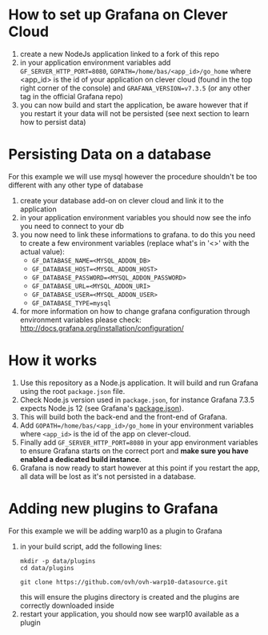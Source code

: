 # How to set up Grafana on Clever Cloud

1. create a new NodeJs application linked to a fork of this repo
2. in your application environment variables add ```GF_SERVER_HTTP_PORT=8080```, ```GOPATH=/home/bas/<app_id>/go_home``` where <app_id> is the id of your application on clever cloud (found in the top right corner of the console) and ```GRAFANA_VERSION=v7.3.5``` (or any other tag in the official Grafana repo)
3. you can now build and start the application, be aware however that if you restart it your data will not be persisted (see next section to learn how to persist data)

# Persisting Data on a database

For this example we will use mysql however the procedure shouldn't be too different with any other type of database

1. create your database add-on on clever cloud and link it to the application
2. in your application environment variables you should now see the info you need to connect to your db
3. you now need to link these informations to grafana. to do this you need to create a few environment variables (replace what's in '<>' with the actual value):
    - ```GF_DATABASE_NAME=<MYSQL_ADDON_DB>```
    - ```GF_DATABASE_HOST=<MYSQL_ADDON_HOST>```
    - ```GF_DATABASE_PASSWORD=<MYSQL_ADDON_PASSWORD>```
    - ```GF_DATABASE_URL=<MYSQL_ADDON_URI>```
    - ```GF_DATABASE_USER=<MYSQL_ADDON_USER>```
    - ```GF_DATABASE_TYPE=mysql```
4. for more information on how to change grafana configuration through environment variables please check: http://docs.grafana.org/installation/configuration/

# How it works

1. Use this repository as a Node.js application. It will build and run Grafana using the root `package.json` file.
2. Check Node.js version used in `package.json`, for instance Grafana 7.3.5 expects Node.js 12 (see Grafana's [package.json](https://github.com/grafana/grafana/blob/v7.3.5/package.json#L314)).
3. This will build both the back-end and the front-end of Grafana.
4. Add ```GOPATH=/home/bas/<app_id>/go_home``` in your environment variables where `<app_id>` is the id of the app on clever-cloud.
5. Finally add ```GF_SERVER_HTTP_PORT=8080``` in your app environment variables to ensure Grafana starts on the correct port and **make sure you have enabled a dedicated build instance**.
6. Grafana is now ready to start however at this point if you restart the app, all data will be lost as it's not persisted in a database.


# Adding new plugins to Grafana

For this example we will be adding warp10 as a plugin to Grafana
1. in your build script, add the following lines:
    ```
    mkdir -p data/plugins
    cd data/plugins

    git clone https://github.com/ovh/ovh-warp10-datasource.git
    ```
    this will ensure the plugins directory is created and the plugins are correctly downloaded inside
3. restart your application, you should now see warp10 available as a plugin
